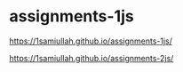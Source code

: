 # assignments-1js

https://1samiullah.github.io/assignments-1js/

 https://1samiullah.github.io/assignments-2js/
